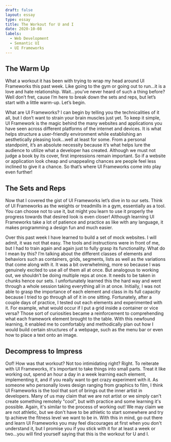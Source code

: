 ```yaml
---
draft: false
layout: essay
type: essay
title: The Workout for U and I
date: 2020-10-08
labels:
  - Web Development
  - Semantic UI
  - UI Frameworks
---
```

## The Warm Up
<p>What a workout it has been with trying to wrap my head around UI Frameworks this past week. Like going to the gym or going out to run...it is a love and hate relationship. Wait...you’ve never heard of such a thing before? Well don’t fret, cause I’m here to break down the sets and reps, but let’s start with a little warm-up. Let’s begin.</p>
<p>What are UI Frameworks? I can begin by telling you the technicalities of it all, but I don’t want to strain your brain muscles just yet. To keep it simple, UI Framework is the magic behind the many websites and applications you have seen across different platforms of the internet and devices. It is what helps structure a user-friendly environment while establishing an aesthetically pleasing look...well at least for some. From a personal standpoint, it’s an absolute necessity because it’s what helps lure the audience to utilize what a developer has created. Although we must not judge a book by its cover, first impressions remain important. So if a website or application look cheap and unappealing chances are people feel less inclined to give it a chance. So that’s where UI Frameworks come into play even further!
</p>

## The Sets and Reps
<p>Now that I covered the gist of UI Frameworks let’s dive in to our sets. Think of UI Frameworks as the weights or treadmills in a gym, essentially as a tool. You can choose not to use it, but might you learn to use it properly the progress towards that desired look is even closer! Although learning UI Frameworks take a lot of patience and practice as like with any language, it makes programming a design fun and much easier.</p>
<p>Over this past week I have learned to build a set of mock websites. I will admit, it was not that easy. The tools and instructions were in front of me, but I had to train again and again just to fully grasp its functionality. What do I mean by this? I’m talking about the different classes of elements and behaviors such as containers, grids, segments, lists as well as the variations that come along with it. It was a bit overwhelming, more so because I was genuinely excited to use all of them all at once. But analogous to working out, we shouldn’t be doing multiple reps at once. It needs to be taken in chunks hence our sets. I unfortunately learned this the hard way and went through a whole session taking everything all in at once. Initially, I was not able to grasp the importance of each element and class in its full capacity because I tried to go through all of it in one sitting. Fortunately, after a couple days of practice, I tested out each elements and experimented with it. For example, what would occur if I put a grid inside a container or vice versa? Those sort of curiosities became a reinforcement to comprehending what each framework element brought to the table. With this newfound learning, it enabled me to comfortably and methodically plan out how I would build certain structures of a webpage, such as the menu bar or even how to place a text onto an image.</p>

## Decompress to Impress
<p>Oof! How was that workout? Not too intimidating right? Right. To reiterate with UI Frameworks, it's important to take things into small parts. Treat it like working out, spend an hour a day in a week learning each element, implementing it, and if you really want to get crazy experiment with it. As someone who personally loves design ranging from graphics to film, I think UI Frameworks is the tool that sort of brings out the inner artist in developers. Many of us may claim that we are not artist or we simply can't create something remotely "cool", but with practice and some learning it's possible. Again, it's similar to the process of working out! We may claim we are not athletic, but we don't have to be athletic to start somewhere and try tp achieve the fitness level we want to be in. With this in mind, go out there and learn UI Frameworks you may feel discourages at first when you don't understand it, but I promise you if you stick with it for at least a week or two...you will find yourself saying that this is the workout for U and I.  
</p>
